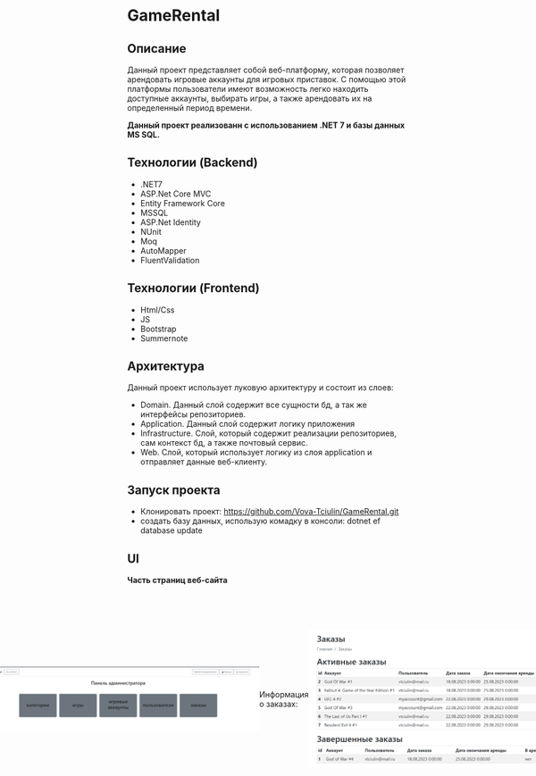 # GameRental 

## Описание

Данный проект представляет собой веб-платформу, которая позволяет арендовать игровые аккаунты для игровых приставок. С помощью этой платформы пользователи имеют возможность легко находить доступные аккаунты, выбирать игры, а также арендовать их на определенный период времени.

**Данный проект реализованн с использованием .NET 7 и базы данных MS SQL.**

## Технологии (Backend)

- .NET7
- ASP.Net Core MVC
- Entity Framework Core
- MSSQL
- ASP.Net Identity
- NUnit
- Moq
- AutoMapper
- FluentValidation

## Технологии (Frontend)

- Html/Css
- JS
- Bootstrap
- Summernote

## Архитектура

Данный проект использует луковую архитектуру и состоит из слоев:

 -  Domain. Данный слой содержит все сущности бд, а так же интерфейсы репозиториев.
 -  Application. Данный слой содержит логику приложения 
 -  Infrastructure. Слой, который содержит реализации репозиториев, сам контекст бд, а также почтовый сервис.
 -  Web. Слой, который использует логику из слоя application и отправляет данные веб-клиенту. 

## Запуск проекта

- Клонировать проект: https://github.com/Vova-Tciulin/GameRental.git
- создать базу данных, использую комадку в консоли: dotnet ef database update


## UI 
**Часть страниц веб-сайта**
<div style="display: flex; justify-content: center; align-items: center; ">
 <p>Основная страница:</p>
 <img src="images/first.png" width="600"   > 
  <p>Страница товара:</p>
 <img src="images/mainproject1.png" width="600"   > 
 <img src="images/mainproject2.png" width="600"   > 
 <p>Страница корзины:</p>
 <img src="images/second.png" width="600" >
 <p>Панель администратора:</p>
 <img src="images/adminPanel.png" width="600" >
 <p>Информация о заказах:</p>
 <img src="images/thrid.png" width="600" >
 <p>Информациях об играх:</p>
 <img src="images/four.png" width="600">
 <p>Изменение игры:</p>
 <img src="images/changeGame.png" width="600">
 <img src="images/changeGame2.png" width="600">
 <p>Информация о доступных акканутах:</p>
 <img src="images/five.png" width="600" >
</div>

